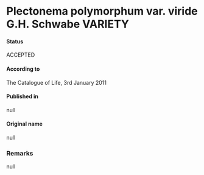# Plectonema polymorphum var. viride G.H. Schwabe VARIETY

#### Status
ACCEPTED

#### According to
The Catalogue of Life, 3rd January 2011

#### Published in
null

#### Original name
null

### Remarks
null